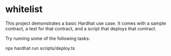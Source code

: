 # whitelist

This project demonstrates a basic Hardhat use case. It comes with a sample contract, a test for that contract, and a script that deploys that contract.

Try running some of the following tasks:

npx hardhat run scripts/deploy.ts
```
